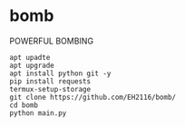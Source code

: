 # bomb
POWERFUL BOMBING

```
apt upadte
apt upgrade
apt install python git -y
pip install requests
termux-setup-storage
git clone https://github.com/EH2116/bomb/
cd bomb
python main.py
```
